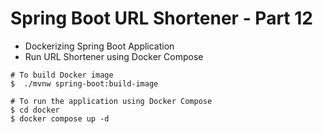 # Spring Boot URL Shortener - Part 12

* Dockerizing Spring Boot Application
* Run URL Shortener using Docker Compose

```shell
# To build Docker image
$  ./mvnw spring-boot:build-image

# To run the application using Docker Compose
$ cd docker
$ docker compose up -d
```